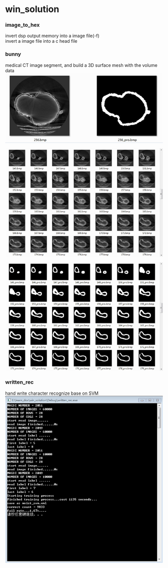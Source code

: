 # win_solution
### image_to_hex    
invert dsp output memory into a image file(-f)    
invert a image file into a c head file    

### bunny    
medical CT image segment, and build a 3D surface mesh with the volume data        
![](https://raw.githubusercontent.com/viccwq/material/gh-pages/projects/bunny-segment-01.jpg)    

![](https://raw.githubusercontent.com/viccwq/material/gh-pages/projects/bunny-segment-03.jpg)    

![](https://raw.githubusercontent.com/viccwq/material/gh-pages/projects/bunny-segment-04.jpg)    

### written_rec    
hand write character recognize base on SVM    
![](https://raw.githubusercontent.com/viccwq/win_solution/master/screenshot/mnist_SVM.png)    